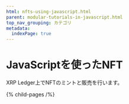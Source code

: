 ```yaml
---
html: nfts-using-javascript.html
parent: modular-tutorials-in-javascript.html
top_nav_grouping: カテゴリ
metadata:
  indexPage: true
---
```

# JavaScriptを使ったNFT

XRP Ledger上でNFTのミントと販売を行います。


{% child-pages /%}
